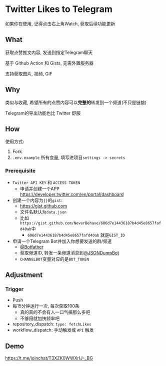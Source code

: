# Twitter Likes to Telegram

如果你在使用, 记得点击右上角Watch, 获取后续功能更新

## What 

获取点赞推文内容, 发送到指定Telegram聊天

基于 Github Action 和 Gists, 无需外置服务器

支持获取图片, 视频, GIF

## Why

类似与收藏, 希望所有的点赞内容可以**完整的**转发到一个频道(不只是链接)

 Telegram的导出功能也比 Twitter 舒服

## How

使用方式:

1. Fork
2. `.env.example` 所有变量, 填写进项目`settings -> secrets`

### Prerequisite

- `Twitter API KEY` 和 `ACCESS TOKEN`
    - 申请并创建一个APP https://developer.twitter.com/en/portal/dashboard
- 创建一个内容为`{}`的`gist`: 
    - https://gist.github.com
    - 文件名默认为`data.json`
    - 比如`https://gist.github.com/NeverBehave/606d7e14436187b4d45e8657fafd40ab`中
        - `606d7e14436187b4d45e8657fafd40ab` 就是`GIST_ID`
- 申请一个Telegram Bot并加入你想要发送的群/频道
    - [@Botfather](https://t.me/botfather)
    - 获取频道ID, 转发一条频道消息到[@JSONDumpBot](https://t.me/JSONDumpBot)
    - `CHANNELBOT`变量对应的是`BOT_TOKEN`

## Adjustment

### Trigger

- Push 
- 每15分钟运行一次, 每次获取100条
    - 真的真的不会有人一口气搞那么多吧
    - 不够用就加快频率吧
- repository_dispatch: `type: fetchLikes`
- workflow_dispatch: 手动触发或 `API` 触发

## Demo

https://t.me/joinchat/T3XZK0WWXrIJ-_BG
